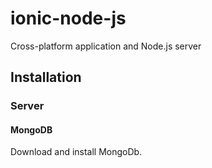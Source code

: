 # ionic-node-js
Cross-platform application and Node.js server

## Installation
### Server
#### MongoDB
Download and install MongoDb.<br/>

